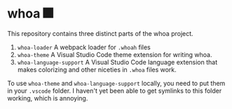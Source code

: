# whoa 🎆

This repository contains three distinct parts of the whoa project.

1. `whoa-loader`
  A webpack loader for `.whoah` files
1. `whoa-theme`
  A Visual Studio Code theme extension for writing whoa.
1. `whoa-language-support`
  A Visual Studio Code language extension that makes colorizing and other niceties in `.whoa` files work.

To use `whoa-theme` and `whoa-language-support` locally, you need to put them in your `.vscode` folder. I haven't yet been able to get symlinks to this folder working, which is annoying.